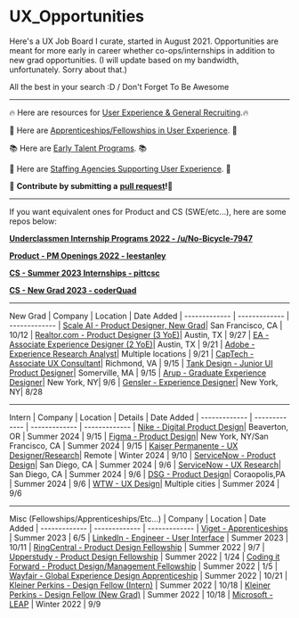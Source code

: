 # UX_Opportunities

Here's a UX Job Board I curate, started in August 2021. Opportunities are meant for more early in career whether co-ops/internships in addition to new grad opportunities. (I will update based on my bandwidth, unfortunately. Sorry about that.)

All the best in your search :D / Don't Forget To Be Awesome 

---

🔥 Here are resources for [User Experience & General Recruiting](https://www.notion.so/mikedeng/UX-Resources-5f374d563e6a41e98559974486065122).🔥

📖 Here are [Apprenticeships/Fellowships in User Experience](https://docs.google.com/spreadsheets/d/1ejPHgm4oK6bYMvcNmqAoRhh5_os2L1bRzgoKoaOCFCw/edit?usp=sharing). 📖

📚 Here are [Early Talent Programs](https://docs.google.com/spreadsheets/d/1VhhbZFkECqOVmnzWMJ70QBZ7Ljxh-d2d3rC5KAmJZ0E/edit?usp=sharing). 📚 

📙 Here are [Staffing Agencies Supporting User Experience](https://docs.google.com/spreadsheets/d/1bvmvjpw6S2eng2sOblC1ahHOR2IvPua5Vqr8_INZU7I/edit?usp=sharing). 📙

🙏 **Contribute by submitting a** [**pull request**](https://github.com/susam/gitpr#create-pull-request)**!🙏**


---

If you want equivalent ones for Product and CS (SWE/etc...), here are some repos below:

[**Underclassmen Internship Programs 2022 - /u/No-Bicycle-7947**]([https://docs.google.com/spreadsheets/d/15arh2xiWZ9noq_ogtD_IvfXZ-Np8ZnVdaKEbw0_g-Oo/edit#gid=1540676130](https://docs.google.com/spreadsheets/d/e/2PACX-1vSnKUwwEW-efubdQ_RFrrcOFkCiSw8gQ1THkS5sec-CjQvusuOQLHANPc_izk-bSWEB91rT7beAaYBz/pubhtml))

[**Product - PM Openings 2022 - leestanley**](https://github.com/leestanley/pm-openings2022)

[**CS - Summer 2023 Internships - pittcsc**](https://github.com/pittcsc/Summer2023-Internships)

[**CS - New Grad 2023 - coderQuad**](https://github.com/coderQuad/New-Grad-Positions-2023)

---

New Grad
| Company  | Location | Date Added 
| ------------- | ------------- | -------------
| [Scale AI - Product Designer, New Grad](https://boards.greenhouse.io/scaleai/jobs/4328097005?gh_src=acad35425us)| San Francisco, CA | 10/12
| [Realtor.com - Product Designer (3 YoE)](https://www.glassdoor.com/job-listing/product-designer-realtor-com-careers-JV_IC1139761_KO0,16_KE17,36.htm?jl=1008887777862&utm_source=jobalert&utm_medium=email&utm_content=ja-jobpos14-1008887777862&utm_campaign=jobAlertAlert&pos=114&ao=1136043&s=224&guid=0000018ad63eeba689dd1b9b4ec0b939&src=GD_JOB_AD&t=JA&vt=e&uido=E6CBBCD055BBECB20646112D7E520A33&ea=1&cs=1_7d296f05&cb=1695812015794&jobListingId=1008887777862&jrtk=5-yul1-0-1hbb4blg8je2g800-741620f4ad2d31e9&tgt=GD_JOB_VIEW&ja=235985212&ctt=1695814478928&srs=EMAIL_JOB_ALERT&gdir=1)| Austin, TX | 9/27
| [EA - Associate Experience Designer (2 YoE)](https://ea.gr8people.com/jobs/180406/associate-experience-designer-college?sid=4)| Austin, TX | 9/21
| [Adobe - Experience Research Analyst](https://careers.adobe.com/us/en/job/ADOBUSR139470EXTERNALENUS/2024-University-Graduate-Experience-Research-Analyst?utm_medium=phenom-feeds&source=LinkedIn&utm_source=linkedin)| Multiple locations | 9/21
| [CapTech - Associate UX Consultant](https://jobs.smartrecruiters.com/CapTechConsulting/743999929139598-associate-ux-consultant-graduating-dec-2023-may-2024-)| Richmond, VA | 9/15
| [Tank Design - Junior UI Product Designer](https://workforcenow.adp.com/mascsr/default/mdf/recruitment/recruitment.html?cid=5fa5b35c-9d8e-4dfa-85ec-9d9f33daef63&ccId=19000101_000001&lang=en_US&jobId=474651)| Somerville, MA | 9/15
| [Arup - Graduate Experience Designer](https://jobs.arup.com/jobs/graduate-experience-designer-available-2024-19244)| New York, NY| 9/6
| [Gensler - Experience Designer](https://gensler.wd1.myworkdayjobs.com/genslercareers/job/New-York-NY-US/Experience-Designer_R-11612?source=Social+Media+%E2%80%93+LinkedIn)| New York, NY| 8/28

---

Intern
| Company  | Location | Details | Date Added
| ------------- | ------------- | ------------- | -------------
| [Nike - Digital Product Design](https://jobs.nike.com/job/R-10913)| Beaverton, OR | Summer 2024 | 9/15
| [Figma - Product Design](https://boards.greenhouse.io/figma/jobs/4945802004)| New York, NY/San Francisco, CA | Summer 2024 | 9/15
| [Kaiser Permanente - UX Designer/Research](https://www.kaiserpermanentejobs.org/job/seattle/ux-designer-researcher-student-intern/641/54033263152)| Remote | Winter 2024 | 9/10
| [ServiceNow - Product Design](https://careers.servicenow.com/early-career/jobs/743999927689563EXT?lang=en-us)| San Diego, CA | Summer 2024 | 9/6
| [ServiceNow - UX Research](https://careers.servicenow.com/careers/jobs/743999927689893EXT?lang=en-us)| San Diego, CA | Summer 2024 | 9/6
| [DSG - Product Design](https://dsg.contacthr.com/128017665)| Coraopolis,PA | Summer 2024 | 9/6
| [WTW - UX Design](https://eedu.fa.em3.oraclecloud.com/hcmUI/CandidateExperience/en/sites/CX_1003/job/202306319?utm_medium=jobshare)| Multiple cities | Summer 2024 | 9/6

---

Misc (Fellowships/Apprenticeships/Etc...)
| Company  | Location | Date Added
| ------------- | ------------- | ------------- 
| [Viget - Apprenticeships](https://www.linkedin.com/jobs/view/3298970475) | Summer 2023 | 6/5
| [LinkedIn - Engineer - User Interface](https://www.linkedin.com/jobs/view/3298970475) | Summer 2023 | 10/11
| [RingCentral - Product Design Fellowship](https://ringcentral.wd1.myworkdayjobs.com/en-US/RingCentral_Careers/details/Product-Designer-Fellow_R065782) | Summer 2022 | 9/7
| [Upperstudy - Product Design Fellowship](https://docs.google.com/forms/d/e/1FAIpQLSd3U6nZu0ru_juQ6XySoavn3d5qVgO5WkwSMGuYsBKxwevt0A/viewform) | Summer 2022 | 1/24
| [Coding it Forward - Product Design/Management Fellowship](https://www.codingitforward.com/summer-fellowships?utm_source=rsvp) | Summer 2022 | 1/5
| [Wayfair - Global Experience Design Apprenticeship](https://apprenticareers.org/) | Summer 2022 | 10/21
| [Kleiner Perkins - Design Fellow (Intern)](https://boards.greenhouse.io/2022fellows/jobs/5577846002) | Summer 2022 | 10/18
| [Kleiner Perkins - Design Fellow (New Grad)](https://boards.greenhouse.io/2022fellows/jobs/5596540002) | Summer 2022 | 10/18
| [Microsoft - LEAP](https://www.microsoft.com/en-us/leap/application-process/) | Winter 2022 | 9/9
